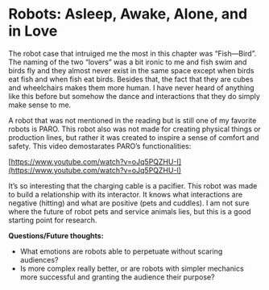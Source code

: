 # Robots: Asleep, Awake, Alone, and in Love

The robot case that intruiged me the most in this chapter was “Fish—Bird”. The naming of the two “lovers” was a bit ironic to me and fish swim and birds fly and they almost never exist in the same space except when birds eat fish and when fish eat birds. Besides that, the fact that they are cubes and wheelchairs makes them more human. I have never heard of anything like this before but somehow the dance and interactions that they do simply make sense to me. 

A robot that was not mentioned in the reading but is still one of my favorite robots is PARO. This robot also was not made for creating physical things or production lines, but rather it was created to inspire a sense of comfort and safety. This video demostarates PARO’s functionalities: 


[https://www.youtube.com/watch?v=oJq5PQZHU-I](https://www.youtube.com/watch?v=oJq5PQZHU-I)

It’s so interesting that the charging cable is a pacifier. This robot was made to build a relationship with its interactor. It knows what interactions are negative (hitting) and what are positive (pets and cuddles). I am not sure where the future of robot pets and service animals lies, but this is a good starting point for research.

**Questions/Future thoughts:** 

- What emotions are robots able to perpetuate without scaring audiences?
- Is more complex really better, or are robots with simpler mechanics more successful and granting the audience their purpose?
